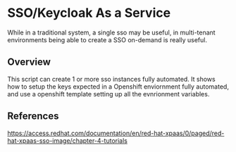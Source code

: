 # SSO/Keycloak As a Service

While in a traditional system, a single sso may be useful, in multi-tenant environments
being able to create a SSO on-demand is really useful. 

## Overview

This script can create 1 or more sso instances fully automated. It shows how to setup
the keys expected in a Openshift enviornment fully automated, and use a openshift template
setting up all the evnrionment variables.

## References
https://access.redhat.com/documentation/en/red-hat-xpaas/0/paged/red-hat-xpaas-sso-image/chapter-4-tutorials

